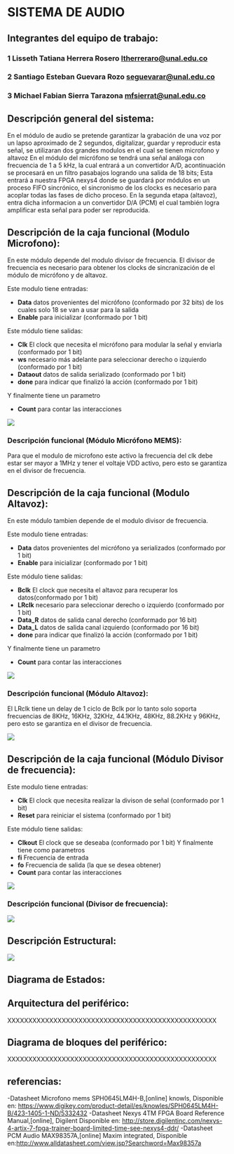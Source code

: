 # SISTEMA DE AUDIO

## Integrantes del equipo de trabajo:

### 1 Lisseth Tatiana Herrera Rosero ltherreraro@unal.edu.co

### 2 Santiago Esteban Guevara Rozo seguevarar@unal.edu.co

### 3 Michael Fabian Sierra Tarazona mfsierrat@unal.edu.co


## Descripción general del sistema: 

En el módulo de audio se pretende garantizar la grabación de una voz por un lapso aproximado de 2 segundos,  digitalizar, guardar y reproducir esta señal, se utilizaran dos grandes modulos en el cual se tienen microfono y altavoz
En el módulo del micrófono se tendrá una señal análoga con frecuencia de 1 a 5 kHz, la cual entrará a un convertidor A/D, acontinuación se procesará en un filtro pasabajos logrando una salida de 18 bits; Esta entrará a nuestra FPGA nexys4 donde se guardará por módulos en un proceso FIFO sincrónico, el sincronismo de los clocks es necesario para acoplar todas las fases de dicho proceso.
En la segunda etapa (altavoz), entra dicha informacion a un convertidor D/A (PCM) el cual también logra amplificar esta señal para poder ser reproducida.


## Descripción de la caja funcional (Modulo Microfono):
En este módulo depende del modulo divisor de frecuencia. El divisor de frecuencia es necesario para obtener los clocks de sincranización de el módulo de micrófono y de altavoz.

Este modulo tiene entradas: 
* **Data** datos provenientes del micrófono (conformado por 32 bits) de los cuales solo 18 se van a usar para la salida 
* **Enable** para inicializar (conformado por 1 bit)

Este módulo tiene salidas:
* **Clk** El clock que necesita el micrófono para modular la señal y enviarla (conformado por 1 bit)
* **ws** necesario más adelante para seleccionar derecho o izquierdo (conformado por 1 bit)
* **Dataout** datos de salida serializado (conformado por 1 bit)
* **done** para indicar que finalizó la acción (conformado por 1 bit)

Y finalmente tiene un parametro
* **Count** para contar las interacciones 

![](https://github.com/Fabeltranm/FPGA-Game-D1/blob/master/HW/RTL/06PCM-AUDIO-MICROFONO/Version_01/03%20document/Imagenes/ESmicrofono1.jpg) 

### Descripción funcional (Módulo Micrófono MEMS):
Para que el modulo de microfono este activo la frecuencia del clk debe estar ser mayor a 1MHz y tener el voltaje VDD activo, pero esto se garantiza en el divisor de frecuencia.
![]() 

## Descripción de la caja funcional (Modulo Altavoz):
En este módulo tambien depende de el modulo divisor de frecuencia. 

Este modulo tiene entradas: 
* **Data** datos provenientes del micrófono ya serializados (conformado por 1 bit) 
* **Enable** para inicializar (conformado por 1 bit)

Este módulo tiene salidas:
* **Bclk** El clock que necesita el altavoz para recuperar los datos(conformado por 1 bit)
* **LRclk** necesario para seleccionar derecho o izquierdo (conformado por 1 bit)
* **Data_R** datos de salida canal derecho (conformado por 16 bit)
* **Data_L** datos de salida canal izquierdo (conformado por 16 bit)
* **done** para indicar que finalizó la acción (conformado por 1 bit)

Y finalmente tiene un parametro
* **Count** para contar las interacciones 

![](https://github.com/Fabeltranm/FPGA-Game-D1/blob/master/HW/RTL/06PCM-AUDIO-MICROFONO/Version_01/03%20document/Imagenes/Esaltavoz.jpg) 

### Descripción funcional (Módulo Altavoz):
El LRclk tiene un delay de 1 ciclo de Bclk por lo tanto solo soporta frecuencias de 8KHz, 16KHz, 32KHz, 44.1KHz, 48KHz, 88.2KHz y 96KHz, pero esto se garantiza en el divisor de frecuencia.

![](https://github.com/Fabeltranm/FPGA-Game-D1/blob/master/HW/RTL/06PCM-AUDIO-MICROFONO/Version_01/03%20document/Imagenes/Altavoz.png)

## Descripción de la caja funcional (Módulo Divisor de frecuencia):
Este modulo tiene entradas: 
* **Clk** El clock que necesita realizar la divison de señal (conformado por 1 bit)
* **Reset** para reiniciar el sistema (conformado por 1 bit)

Este módulo tiene salidas:
* **Clkout** El clock que se deseaba (conformado por 1 bit)
Y finalmente tiene como parametros
* **fi** Frecuencia de entrada
* **fo** Frecuencia de salida (la que se desea obtener)
* **Count** para contar las interacciones 

![](https://github.com/Fabeltranm/FPGA-Game-D1/blob/master/HW/RTL/06PCM-AUDIO-MICROFONO/Version_01/03%20document/Imagenes/Imagenes%20sin%20usar/Div_freq.jpg) 

### Descripción funcional (Divisor de frecuencia):

![](https://github.com/Fabeltranm/FPGA-Game-D1/blob/master/HW/RTL/06PCM-AUDIO-MICROFONO/Version_01/03%20document/Imagenes/Divfreq.png) 


## Descripción Estructural: 

![](https://github.com/Fabeltranm/FPGA-Game-D1/blob/master/HW/RTL/06PCM-AUDIO-MICROFONO/Version_01/03%20document/Imagenes/estructural.jpg) 

## Diagrama de Estados:



## Arquitectura del periférico:

XXXXXXXXXXXXXXXXXXXXXXXXXXXXXXXXXXXXXXXXXXXXXXXXXX

## Diagrama de bloques del periférico:

XXXXXXXXXXXXXXXXXXXXXXXXXXXXXXXXXXXXXXXXXXXXXXXXXX

## referencias:
-Datasheet Microfono mems SPH0645LM4H-B,[online] knowls, Disponible en: https://www.digikey.com/product-detail/es/knowles/SPH0645LM4H-B/423-1405-1-ND/5332432
-Datasheet Nexys 4TM FPGA Board Reference Manual,[online], Digilent Disponible en: http://store.digilentinc.com/nexys-4-artix-7-fpga-trainer-board-limited-time-see-nexys4-ddr/
-Datasheet PCM Audio MAX98357A,[online] Maxim integrated, Disponible en:http://www.alldatasheet.com/view.jsp?Searchword=Max98357a

